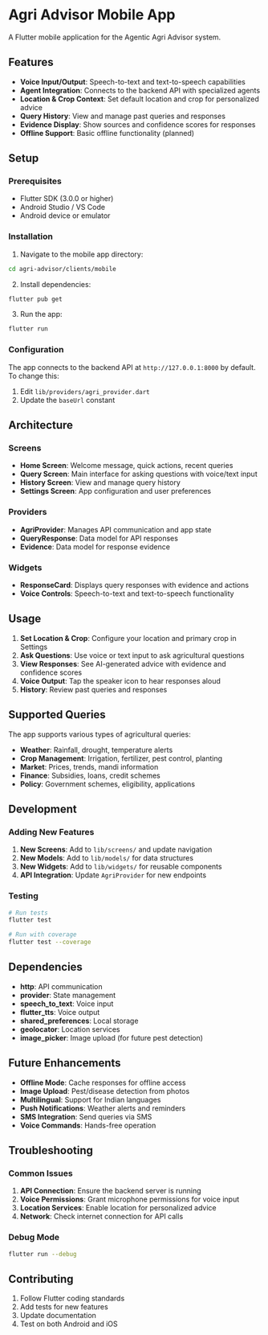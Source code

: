 # Agri Advisor Mobile App

A Flutter mobile application for the Agentic Agri Advisor system.

## Features

- **Voice Input/Output**: Speech-to-text and text-to-speech capabilities
- **Agent Integration**: Connects to the backend API with specialized agents
- **Location & Crop Context**: Set default location and crop for personalized advice
- **Query History**: View and manage past queries and responses
- **Evidence Display**: Show sources and confidence scores for responses
- **Offline Support**: Basic offline functionality (planned)

## Setup

### Prerequisites

- Flutter SDK (3.0.0 or higher)
- Android Studio / VS Code
- Android device or emulator

### Installation

1. Navigate to the mobile app directory:
```bash
cd agri-advisor/clients/mobile
```

2. Install dependencies:
```bash
flutter pub get
```

3. Run the app:
```bash
flutter run
```

### Configuration

The app connects to the backend API at `http://127.0.0.1:8000` by default. To change this:

1. Edit `lib/providers/agri_provider.dart`
2. Update the `baseUrl` constant

## Architecture

### Screens

- **Home Screen**: Welcome message, quick actions, recent queries
- **Query Screen**: Main interface for asking questions with voice/text input
- **History Screen**: View and manage query history
- **Settings Screen**: App configuration and user preferences

### Providers

- **AgriProvider**: Manages API communication and app state
- **QueryResponse**: Data model for API responses
- **Evidence**: Data model for response evidence

### Widgets

- **ResponseCard**: Displays query responses with evidence and actions
- **Voice Controls**: Speech-to-text and text-to-speech functionality

## Usage

1. **Set Location & Crop**: Configure your location and primary crop in Settings
2. **Ask Questions**: Use voice or text input to ask agricultural questions
3. **View Responses**: See AI-generated advice with evidence and confidence scores
4. **Voice Output**: Tap the speaker icon to hear responses aloud
5. **History**: Review past queries and responses

## Supported Queries

The app supports various types of agricultural queries:

- **Weather**: Rainfall, drought, temperature alerts
- **Crop Management**: Irrigation, fertilizer, pest control, planting
- **Market**: Prices, trends, mandi information
- **Finance**: Subsidies, loans, credit schemes
- **Policy**: Government schemes, eligibility, applications

## Development

### Adding New Features

1. **New Screens**: Add to `lib/screens/` and update navigation
2. **New Models**: Add to `lib/models/` for data structures
3. **New Widgets**: Add to `lib/widgets/` for reusable components
4. **API Integration**: Update `AgriProvider` for new endpoints

### Testing

```bash
# Run tests
flutter test

# Run with coverage
flutter test --coverage
```

## Dependencies

- **http**: API communication
- **provider**: State management
- **speech_to_text**: Voice input
- **flutter_tts**: Voice output
- **shared_preferences**: Local storage
- **geolocator**: Location services
- **image_picker**: Image upload (for future pest detection)

## Future Enhancements

- **Offline Mode**: Cache responses for offline access
- **Image Upload**: Pest/disease detection from photos
- **Multilingual**: Support for Indian languages
- **Push Notifications**: Weather alerts and reminders
- **SMS Integration**: Send queries via SMS
- **Voice Commands**: Hands-free operation

## Troubleshooting

### Common Issues

1. **API Connection**: Ensure the backend server is running
2. **Voice Permissions**: Grant microphone permissions for voice input
3. **Location Services**: Enable location for personalized advice
4. **Network**: Check internet connection for API calls

### Debug Mode

```bash
flutter run --debug
```

## Contributing

1. Follow Flutter coding standards
2. Add tests for new features
3. Update documentation
4. Test on both Android and iOS
